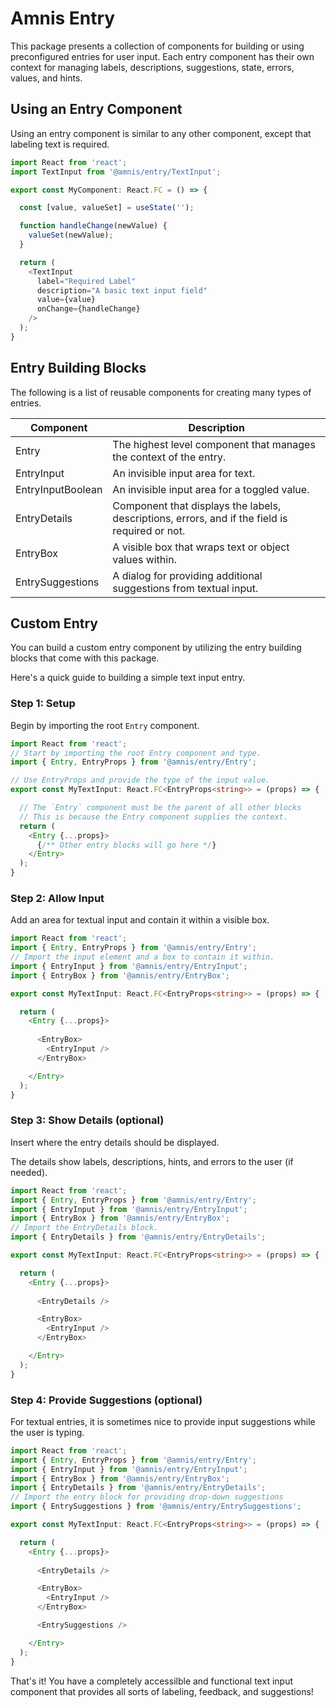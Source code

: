 # Amnis Entry

This package presents a collection of components for building or using preconfigured entries for user input. Each entry component has their own context for managing labels, descriptions, suggestions, state, errors, values, and hints.

## Using an Entry Component

Using an entry component is similar to any other component, except that labeling text is required.

```typescript
import React from 'react';
import TextInput from '@amnis/entry/TextInput';

export const MyComponent: React.FC = () => {

  const [value, valueSet] = useState('');

  function handleChange(newValue) {
    valueSet(newValue);
  }

  return (
    <TextInput
      label="Required Label"
      description="A basic text input field"
      value={value}
      onChange={handleChange}
    />
  );
}
```

## Entry Building Blocks

The following is a list of reusable components for creating many types of entries.

| Component | Description |
| --- | --- |
| Entry | The highest level component that manages the context of the entry. |
| EntryInput | An invisible input area for text. |
| EntryInputBoolean | An invisible input area for a toggled value. |
| EntryDetails | Component that displays the labels, descriptions, errors, and if the field is required or not. |
| EntryBox | A visible box that wraps text or object values within. |
| EntrySuggestions | A dialog for providing additional suggestions from textual input. |

## Custom Entry

You can build a custom entry component by utilizing the entry building blocks that come with this package.

Here's a quick guide to building a simple text input entry.

### Step 1: Setup

Begin by importing the root `Entry` component.

```typescript
import React from 'react';
// Start by importing the root Entry component and type.
import { Entry, EntryProps } from '@amnis/entry/Entry';

// Use EntryProps and provide the type of the input value.
export const MyTextInput: React.FC<EntryProps<string>> = (props) => {

  // The `Entry` component must be the parent of all other blocks
  // This is because the Entry component supplies the context.
  return (
    <Entry {...props}>
      {/** Other entry blocks will go here */}
    </Entry>
  );
}
```

### Step 2: Allow Input

Add an area for textual input and contain it within a visible box.

```typescript
import React from 'react';
import { Entry, EntryProps } from '@amnis/entry/Entry';
// Import the input element and a box to contain it within.
import { EntryInput } from '@amnis/entry/EntryInput';
import { EntryBox } from '@amnis/entry/EntryBox';

export const MyTextInput: React.FC<EntryProps<string>> = (props) => {

  return (
    <Entry {...props}>
      
      <EntryBox>
        <EntryInput />
      </EntryBox>

    </Entry>
  );
}
```

### Step 3: Show Details (optional)

Insert where the entry details should be displayed.

The details show labels, descriptions, hints, and errors to the user (if needed).

```typescript
import React from 'react';
import { Entry, EntryProps } from '@amnis/entry/Entry';
import { EntryInput } from '@amnis/entry/EntryInput';
import { EntryBox } from '@amnis/entry/EntryBox';
// Import the EntryDetails block.
import { EntryDetails } from '@amnis/entry/EntryDetails';

export const MyTextInput: React.FC<EntryProps<string>> = (props) => {

  return (
    <Entry {...props}>
      
      <EntryDetails />

      <EntryBox>
        <EntryInput />
      </EntryBox>

    </Entry>
  );
}
```

### Step 4: Provide Suggestions (optional)

For textual entries, it is sometimes nice to provide input suggestions while the user is typing.

```typescript
import React from 'react';
import { Entry, EntryProps } from '@amnis/entry/Entry';
import { EntryInput } from '@amnis/entry/EntryInput';
import { EntryBox } from '@amnis/entry/EntryBox';
import { EntryDetails } from '@amnis/entry/EntryDetails';
// Import the entry block for providing drop-down suggestions
import { EntrySuggestions } from '@amnis/entry/EntrySuggestions';

export const MyTextInput: React.FC<EntryProps<string>> = (props) => {

  return (
    <Entry {...props}>
      
      <EntryDetails />

      <EntryBox>
        <EntryInput />
      </EntryBox>

      <EntrySuggestions />

    </Entry>
  );
}
```

That's it! You have a completely accessilble and functional text input component that provides all sorts of labeling, feedback, and suggestions!